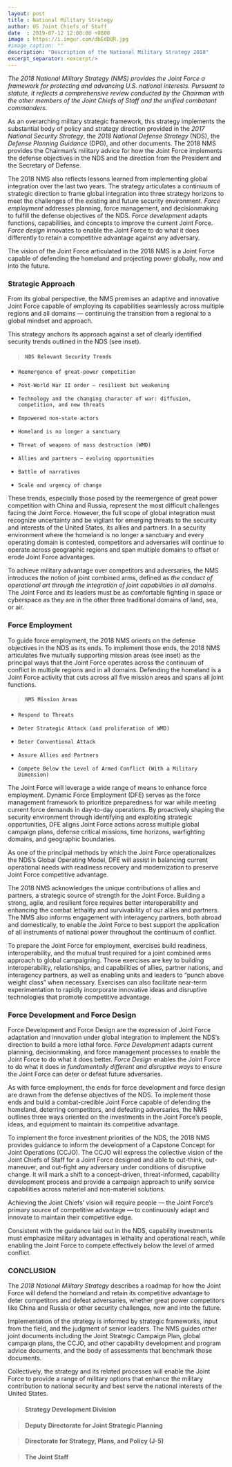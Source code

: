 ```yaml
---
layout: post
title : National Military Strategy
author: US Joint Chiefs of Staff
date  : 2019-07-12 12:00:00 +0800
image : https://i.imgur.com/dbEdDQR.jpg
#image_caption: ""
description: "Description of the National Military Strategy 2018"
excerpt_separator: <excerpt/>
---
```


_The 2018 National Military Strategy (NMS) provides the Joint Force a framework for protecting and advancing U.S. national interests. Pursuant to statute, it reflects a comprehensive review conducted by the Chairman with the other members of the Joint Chiefs of Staff and the unified combatant commanders._

<excerpt/>

As an overarching military strategic framework, this strategy implements the substantial body of policy and strategy direction provided in the _2017 National Security Strategy_, the _2018 National Defense Strategy_ (NDS), the _Defense Planning Guidance_ (DPG), and other documents. The 2018 NMS provides the Chairman’s military advice for how the Joint Force implements the defense objectives in the NDS and the direction from the President and the Secretary of Defense.

The 2018 NMS also reflects lessons learned from implementing global integration over the last two years. The strategy articulates a continuum of strategic direction to frame global integration into three strategy horizons to meet the challenges of the existing and future security environment. _Force employment_ addresses planning, force management, and decisionmaking to fulfill the defense objectives of the NDS. _Force development_ adapts functions, capabilities, and concepts to improve the current Joint Force. _Force design_ innovates to enable the Joint Force to do what it does differently to retain a competitive advantage against any adversary.

The vision of the Joint Force articulated in the 2018 NMS is a Joint Force capable of defending the homeland and projecting power globally, now and into the future.


### Strategic Approach

From its global perspective, the NMS premises an adaptive and innovative Joint Force capable of employing its capabilities seamlessly across multiple regions and all domains — continuing the transition from a regional to a global mindset and approach.

This strategy anchors its approach against a set of clearly identified security trends outlined in the NDS (see inset).

> #### `NDS Relevant Security Trends`

- `Reemergence of great-power competition`

- `Post-World War II order — resilient but weakening`

- `Technology and the changing character of war: diffusion, competition, and new threats`

- `Empowered non-state actors`

- `Homeland is no longer a sanctuary`

- `Threat of weapons of mass destruction (WMD)`

- `Allies and partners — evolving opportunities`

- `Battle of narratives`

- `Scale and urgency of change`

These trends, especially those posed by the reemergence of great power competition with China and Russia, represent the most difficult challenges facing the Joint Force. However, the full scope of global integration must recognize uncertainty and be vigilant for emerging threats to the security and interests of the United States, its allies and partners. In a security environment where the homeland is no longer a sanctuary and every operating domain is contested, competitors and adversaries will continue to operate across geographic regions and span multiple domains to offset or erode Joint Force advantages.

To achieve military advantage over competitors and adversaries, the NMS introduces the notion of joint combined arms, defined as _the conduct of operational art through the integration of joint capabilities in all domains_. The Joint Force and its leaders must be as comfortable fighting in space or cyberspace as they are in the other three traditional domains of land, sea, or air.


### Force Employment

To guide force employment, the 2018 NMS orients on the defense objectives in the NDS as its ends. To implement those ends, the 2018 NMS articulates five mutually supporting mission areas (see inset) as the principal ways that the Joint Force operates across the continuum of conflict in multiple regions and in all domains. Defending the homeland is a Joint Force activity that cuts across all five mission areas and spans all joint functions.

> #### `NMS Mission Areas`

- `Respond to Threats`

- `Deter Strategic Attack (and proliferation of WMD)`

- `Deter Conventional Attack`

- `Assure Allies and Partners`

- `Compete Below the Level of Armed Conflict (With a Military Dimension)`

The Joint Force will leverage a wide range of means to enhance force employment. Dynamic Force Employment (DFE) serves as the force management framework to prioritize preparedness for war while meeting current force demands in day-to-day operations. By proactively shaping the security environment through identifying and exploiting strategic opportunities, DFE aligns Joint Force actions across multiple global campaign plans, defense critical missions, time horizons, warfighting domains, and geographic boundaries.

As one of the principal methods by which the Joint Force operationalizes the NDS’s Global Operating Model, DFE will assist in balancing current operational needs with readiness recovery and modernization to preserve Joint Force competitive advantage.

The 2018 NMS acknowledges the unique contributions of allies and partners, a strategic source of strength for the Joint Force. Building a strong, agile, and resilient force requires better interoperability and enhancing the combat lethality and survivability of our allies and partners. The NMS also informs engagement with interagency partners, both abroad and domestically, to enable the Joint Force to best support the application of all instruments of national power throughout the continuum of conflict.

To prepare the Joint Force for employment, exercises build readiness, interoperability, and the mutual trust required for a joint combined arms approach to global campaigning. Those exercises are key to building interoperability, relationships, and capabilities of allies, partner nations, and interagency partners, as well as enabling units and leaders to “punch above weight class” when necessary. Exercises can also facilitate near-term experimentation to rapidly incorporate innovative ideas and disruptive technologies that promote competitive advantage.


### Force Development and Force Design

Force Development and Force Design are the expression of Joint Force adaptation and innovation under global integration to implement the NDS’s direction to build a more lethal force. _Force Development_ adapts current planning, decisionmaking, and force management processes to enable the Joint Force to do what it does better. _Force Design_ enables the Joint Force to do what it does _in fundamentally different and disruptive ways_ to ensure the Joint Force can deter or defeat future adversaries.

As with force employment, the ends for force development and force design are drawn from the defense objectives of the NDS. To implement those ends and build a combat-credible Joint Force capable of defending the homeland, deterring competitors, and defeating adversaries, the NMS outlines three ways oriented on the investments in the Joint Force’s people, ideas, and equipment to maintain its competitive advantage.

To implement the force investment priorities of the NDS, the 2018 NMS provides guidance to inform the development of a Capstone Concept for Joint Operations (CCJO). The CCJO will express the collective vision of the Joint Chiefs of Staff for a Joint Force designed and able to out-think, out-maneuver, and out-fight any adversary under conditions of disruptive change. It will mark a shift to a concept-driven, threat-informed, capability development process and provide a campaign approach to unify service capabilities across materiel and non-materiel solutions.

Achieving the Joint Chiefs’ vision will require people — the Joint Force’s primary source of competitive advantage — to continuously adapt and innovate to maintain their competitive edge.

Consistent with the guidance laid out in the NDS, capability investments must emphasize military advantages in lethality and operational reach, while enabling the Joint Force to compete effectively below the level of armed conflict.


### CONCLUSION

The _2018 National Military Strategy_ describes a roadmap for how the Joint Force will defend the homeland and retain its competitive advantage to deter competitors and defeat adversaries, whether great power competitors like China and Russia or other security challenges, now and into the future.

Implementation of the strategy is informed by strategic frameworks, input from the field, and the judgment of senior leaders. The NMS guides other joint documents including the Joint Strategic Campaign Plan, global campaign plans, the CCJO, and other capability development and program advice documents, and the body of assessments that benchmark those documents.

Collectively, the strategy and its related processes will enable the Joint Force to provide a range of military options that enhance the military contribution to national security and best serve the national interests of the United States.

> #### Strategy Development Division

> #### Deputy Directorate for Joint Strategic Planning

> #### Directorate for Strategy, Plans, and Policy (J-5)

> #### The Joint Staff
